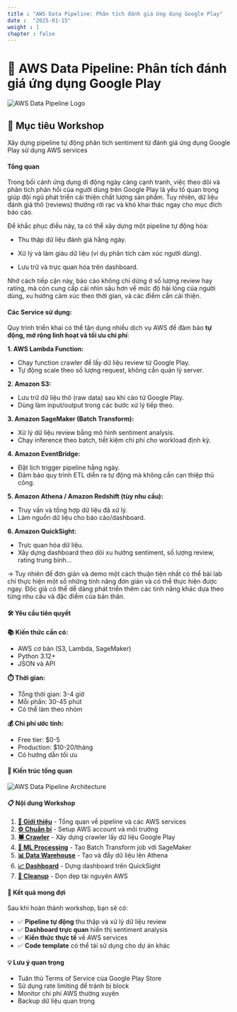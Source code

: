 ```yaml
---
title : "AWS Data Pipeline: Phân tích đánh giá ứng dụng Google Play"
date :  "2025-01-15" 
weight : 1 
chapter : false
---
```


# 🚀 AWS Data Pipeline: Phân tích đánh giá ứng dụng Google Play

![AWS Data Pipeline Logo](/images/logo.svg)

## 🎯 Mục tiêu Workshop

Xây dựng pipeline tự động phân tích sentiment từ đánh giá ứng dụng Google Play sử dụng AWS services


#### Tổng quan

Trong bối cảnh ứng dụng di động ngày càng cạnh tranh, việc theo dõi và phân tích phản hồi của người dùng trên Google Play là yếu tố quan trọng giúp đội ngũ phát triển cải thiện chất lượng sản phẩm. Tuy nhiên, dữ liệu đánh giá thô (reviews) thường rời rạc và khó khai thác ngay cho mục đích báo cáo.

Để khắc phục điều này, ta có thể xây dựng một pipeline tự động hóa:

- Thu thập dữ liệu đánh giá hằng ngày.

- Xử lý và làm giàu dữ liệu (ví dụ phân tích cảm xúc người dùng).

- Lưu trữ và trực quan hóa trên dashboard.

Nhờ cách tiếp cận này, báo cáo không chỉ dừng ở số lượng review hay rating, mà còn cung cấp cái nhìn sâu hơn về mức độ hài lòng của người dùng, xu hướng cảm xúc theo thời gian, và các điểm cần cải thiện.


#### Các Service sử dụng:

Quy trình triển khai có thể tận dụng nhiều dịch vụ AWS để đảm bảo **tự động, mở rộng linh hoạt và tối ưu chi phí**:

**1. AWS Lambda Function:**  
- Chạy function crawler để lấy dữ liệu review từ Google Play.  
- Tự động scale theo số lượng request, không cần quản lý server.  

**2. Amazon S3:**  
- Lưu trữ dữ liệu thô (raw data) sau khi cào từ Google Play.  
- Dùng làm input/output trong các bước xử lý tiếp theo.  

**3. Amazon SageMaker (Batch Transform):**  
- Xử lý dữ liệu review bằng mô hình sentiment analysis.  
- Chạy inference theo batch, tiết kiệm chi phí cho workload định kỳ.  

**4. Amazon EventBridge:**  
- Đặt lịch trigger pipeline hằng ngày.  
- Đảm bảo quy trình ETL diễn ra tự động mà không cần can thiệp thủ công.  

**5. Amazon Athena / Amazon Redshift (tùy nhu cầu):**  
- Truy vấn và tổng hợp dữ liệu đã xử lý.  
- Làm nguồn dữ liệu cho báo cáo/dashboard.  

**6. Amazon QuickSight:**  
- Trực quan hóa dữ liệu.  
- Xây dựng dashboard theo dõi xu hướng sentiment, số lượng review, rating trung bình…  



→ Tuy nhiên để đơn giản và demo một cách thuận tiện nhất có thể bài lab chỉ thực hiện một số những tính năng đơn giản và có thể thực hiện được ngay. Độc giả có thể dễ dàng phát triển thêm các tinh năng khác dựa theo từng nhu cầu và đặc điểm của bản thân. 

#### 🛠️ Yêu cầu tiên quyết

**📚 Kiến thức cần có:**
- AWS cơ bản (S3, Lambda, SageMaker)
- Python 3.12+
- JSON và API

**⏱️ Thời gian:**
- Tổng thời gian: 3-4 giờ
- Mỗi phần: 30-45 phút
- Có thể làm theo nhóm

**💰 Chi phí ước tính:**
- Free tier: $0-5
- Production: $10-20/tháng
- Có hướng dẫn tối ưu

#### 🎨 Kiến trúc tổng quan

![AWS Data Pipeline Architecture](/images/schema.png)


#### 📋 Nội dung Workshop

1. **[📖 Giới thiệu](1-/)** - Tổng quan về pipeline và các AWS services
2. **[⚙️ Chuẩn bị](2-/)** - Setup AWS account và môi trường  
3. **[🕷️ Crawler](3-/)** - Xây dựng crawler lấy dữ liệu Google Play
4. **[🤖 ML Processing](4-/)** - Tạo Batch Transform job với SageMaker
5. **[📊 Data Warehouse](5-/)** - Tạo và đẩy dữ liệu lên Athena
6. **[📈 Dashboard](6/)** - Dựng dashboard trên QuickSight
7. **[🧹 Cleanup](7-/)** - Dọn dẹp tài nguyên AWS

#### 🎯 Kết quả mong đợi

Sau khi hoàn thành workshop, bạn sẽ có:

- ✅ **Pipeline tự động** thu thập và xử lý dữ liệu review
- ✅ **Dashboard trực quan** hiển thị sentiment analysis  
- ✅ **Kiến thức thực tế** về AWS services
- ✅ **Code template** có thể tái sử dụng cho dự án khác

#### 💡 Lưu ý quan trọng

- Tuân thủ Terms of Service của Google Play Store
- Sử dụng rate limiting để tránh bị block
- Monitor chi phí AWS thường xuyên
- Backup dữ liệu quan trọng